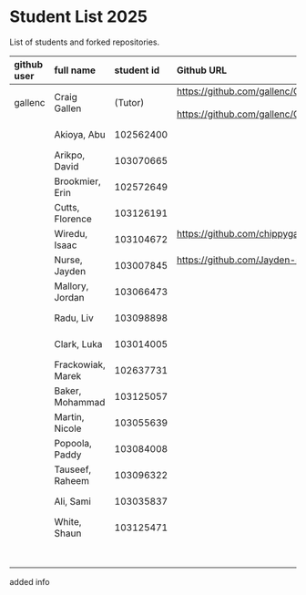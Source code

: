 # Student List 2025

List of students and forked repositories.

|github user       | full name                 | student id    | Github URL                                                                                                                                                      | progress |
|:-----------------|:--------------------------|:--------------|:----------------------------------------------------------------------------------------------------------------------------------------------------------------|:---------|
|  gallenc         | Craig Gallen              | (Tutor)       | https://github.com/gallenc/COM304_FOUNDATION_1 <BR><BR> https://github.com/gallenc/COM304_FOUNDATION_1/tree/main/myPracticeCourseWork/personal_learning_record  |          | 
|                  | Akioya, Abu               | 102562400     |                                                <BR><BR>                                                                                                         |          | 
|                  | Arikpo, David             | 103070665     |                                                <BR><BR>                                                                                                         |          | 
|                  | Brookmier, Erin           | 102572649     |                                                <BR><BR>                                                                                                         |          | 
|                  | Cutts, Florence           | 103126191     |                                                <BR><BR>                                                                                                         |          | 
|                  | Wiredu, Isaac             | 103104672     |  https://github.com/chippygames/COM304_FOUNDATION_1 <BR><BR>                                                                                                         |          | 
|                  | Nurse, Jayden             | 103007845     |  https://github.com/Jayden-software/COM304_FOUNDATION_1 <BR><BR>                                                                                                         |          | 
|                  | Mallory, Jordan           | 103066473     |                                                <BR><BR>                                                                                                         |          | 
|                  | Radu, Liv                 | 103098898     |                                                <BR><BR>                                                                                                         |          | 
|                  | Clark, Luka               | 103014005     |                                                <BR><BR>                                                                                                         |          | 
|                  | Frackowiak, Marek         | 102637731     |                                                <BR><BR>                                                                                                         |          | 
|                  | Baker, Mohammad           | 103125057     |                                                <BR><BR>                                                                                                         |          | 
|                  | Martin, Nicole            | 103055639     |                                                <BR><BR>                                                                                                         |          | 
|                  | Popoola, Paddy            | 103084008     |                                                <BR><BR>                                                                                                         |          | 
|                  | Tauseef, Raheem           | 103096322     |                                                <BR><BR>                                                                                                         |          | 
|                  | Ali, Sami                 | 103035837     |                                                <BR><BR>                                                                                                         |          | 
|                  | White, Shaun              | 103125471     |                                                <BR><BR>                                                                                                         |          | 
|                  |                           |               |                                                <BR><BR>                                                                                                         |          | 


added info
